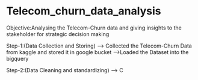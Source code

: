 # Telecom_churn_data_analysis

Objective:Analysing the Telecom-Churn data and giving insights to the stakeholder for strategic decision making

Step-1:(Data Collection and Storing)
--> Collected the Telecom-Churn Data from kaggle and stored it in google bucket
-->Loaded the Dataset into the bigquery

Step-2:(Data Cleaning and standardizing)
--> C
